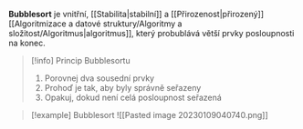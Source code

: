 **Bubblesort** je vnitřní, [[Stabilita|stabilní]] a [[Přirozenost|přirozený]] [[Algoritmizace a datové struktury/Algoritmy a složitost/Algoritmus|algoritmus]], který probublává větší prvky posloupnosti na konec.

>[!info] Princip Bubblesortu
>1. Porovnej dva sousední prvky
>2. Prohoď je tak, aby byly správně seřazeny
>3. Opakuj, dokud není celá posloupnost seřazená


>[!example] Bubblesort
>![[Pasted image 20230109040740.png]]